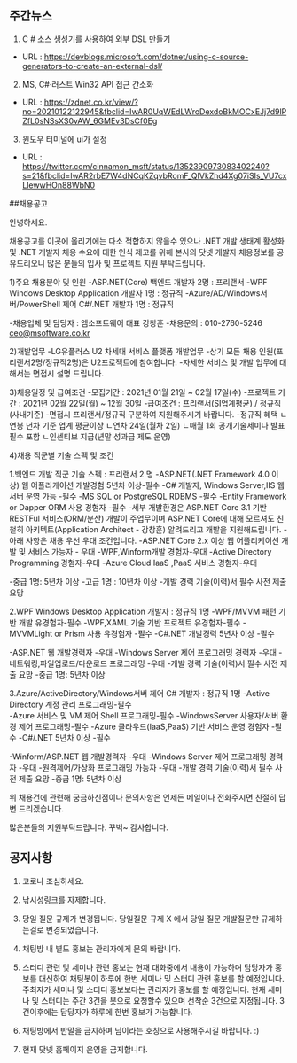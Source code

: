 ## 주간뉴스
1) C # 소스 생성기를 사용하여 외부 DSL 만들기
- URL : https://devblogs.microsoft.com/dotnet/using-c-source-generators-to-create-an-external-dsl/

2) MS, C#·러스트 Win32 API 접근 간소화
- URL : https://zdnet.co.kr/view/?no=20210122122945&fbclid=IwAR0UqWEdLWroDexdoBkMOCxEJj7d9lPZfL0sNSsXS0vAW_6GMEv3DsCf0Eg

3) 윈도우 터미널에 ui가 설정 
- URL : https://twitter.com/cinnamon_msft/status/1352390973083402240?s=21&fbclid=IwAR2rbE7W4dNCqKZqvbRomF_QIVkZhd4Xg07iSIs_VU7cxLlewwHOn88WbN0


##채용공고

안녕하세요. 

채용공고를 이곳에 올리기에는 다소 적합하지 않을수 있으나
.NET 개발 생태계 활성화 및 .NET 개발자 채용 수요에 대한 인식 제고를 위해
본사의 닷넷 개발자 채용정보를 공유드리오니 많은 분들의 입사 및 프로젝트 지원 부탁드립니다.

1)주요 채용분야 및 인원
-ASP.NET(Core) 백엔드 개발자 2명 : 프리랜서
-WPF Windows Desktop Application 개발자 1명 : 정규직
-Azure/AD/Windows서버/PowerShell 제어 C#/.NET 개발자 1명 : 정규직 

-채용업체 및 담당자 : 엠소프트웨어 대표 강창훈
-채용문의 : 010-2760-5246   ceo@msoftware.co.kr 


2)개발업무 
-LG유플러스 U2 차세대 서비스 플랫폼 개발업무 
-상기 모든 채용 인원(프리랜서2명/정규직2명)은 U2프로젝트에 참여합니다.
-자세한 서비스 및 개발 업무에 대해서는 면접시 설명 드립니다.


3)채용일정 및 급여조건
-모집기간 : 2021년 01월 21일 ~ 02월 17일(수)
-프로젝트 기간 : 2021년 02월 22일(월) ~ 12월 30일
-급여조건 : 프리랜서(SI업계평균) / 정규직(사내기준)
-면접시 프리랜서/정규직 구분하여 지원해주시기 바랍니다. 
-정규직 혜택
ㄴ연봉 년차 기준 업계 평균이상
ㄴ연차 24일(월차 2일)
ㄴ매월 1회 공개기술세미나 발표 필수 포함
ㄴ인센티브 지급(년말 성과급 제도 운영)


4)채용 직군별 기술 스펙 및 조건

 1.백엔드 개발 직군 기술 스펙 : 프리랜서 2 명
 -ASP.NET(.NET Framework 4.0 이상) 웹 어플리케이션 개발경험 5년차 이상-필수
 -C# 개발자, Windows Server,IIS 웹서버 운영 가능 -필수
 -MS SQL or PostgreSQL RDBMS -필수
 -Entity Framework or Dapper ORM 사용 경험자 -필수
 -세부 개발환경은 ASP.NET Core 3.1 기반 RESTFul 서비스(ORM/분산) 개발이 주업무이며 
  ASP.NET Core에 대해 모르셔도 친철히 아키텍트(Application Architect - 강창훈) 알려드리고 개발을 지원해드립니다.
 -아래 사항은 채용 우선 우대 조건입니다.
 -ASP.NET Core 2.x 이상 웹 어플리케이션 개발 및 서비스 가능자 - 우대
 -WPF,Winform개발 경험자-우대
 -Active Directory Programming 경험자-우대
 -Azure Cloud IaaS ,PaaS 서비스 경험자-우대

 -중급 1명: 5년차 이상
 -고급 1명 : 10년차 이상
 -개발 경력 기술(이력)서 필수 사전 제출 요망

2.WPF Windows Desktop Application 개발자 : 정규직  1명
-WPF/MVVM 패턴 기반 개발 유경험자-필수
-WPF,XAML 기술 기반 프로젝트 유경험자-필수
-MVVMLight or Prism 사용 유경험자 -필수
-C#.NET 개발경력 5년차 이상 -필수

 -ASP.NET 웹 개발경력자 -우대
-Windows Server 제어 프로그래밍 경력자 -우대
-네트워킹,파일업로드/다운로드 프로그래밍 -우대 
-개발 경력 기술(이력)서 필수 사전 제출 요망
 -중급 1명: 5년차 이상


3.Azure/ActiveDirectory/Windows서버 제어 C# 개발자 : 정규직  1명
 -Active Directory 계정 관리 프로그래밍-필수  
 -Azure 서비스 및 VM  제어 Shell 프로그래밍-필수
 -WindowsServer 사용자/서버 환경 제어 프로그래밍-필수
 -Azure 클라우드(IaaS,PaaS) 기반 서비스 운영 경험자 -필수
 -C#/.NET 5년차 이상 -필수
 
 -Winform/ASP.NET 웹 개발경력자 -우대
 -Windows Server 제어 프로그래밍 경력자 -우대
 -원격제어/가상화 프로그래밍 가능자 -우대 
 -개발 경력 기술(이력)서 필수 사전 제출 요망
 -중급 1명: 5년차 이상


위 채용건에 관련해 궁금하신점이나 문의사항은 언제든
메일이나 전화주시면 친절히 답변 드리겠습니다.

많은분들의 지원부탁드립니다. 꾸벅~
감사합니다.

## 공지사항

1) 코로나 조심하세요.

2) 낚시성링크를 자제합니다.

3) 당일 질문 규제가 변경됩니다. 당일질문 규제 X 에서 당일 질문 개발질문만 규제하는걸로 변경되었습니다.

4) 채팅방 내 별도 홍보는 관리자에게 문의 바랍니다. 

5) 스터디 관련 및 세미나 관련 홍보는 현재 대화중에서 내용이 가능하며 담당자가 
홍보를 대신하여 채팅봇이 하루에 한번 세미나 및 스터디 관련 홍보를 할 예정입니다.
주최자가 세미나 및 스터디 홍보보다는 관리자가 홍보를 할 예정입니다.
현재 세미나 및 스터디는 주간 3건을 봇으로 요청할수 있으며 선착순 3건으로 지정됩니다.
3건이후에는 담당자가 하루에 한번 홍보가 가능합니다.

6) 채팅방에서 반말을 금지하며 님이라는 호칭으로 사용해주시길 바랍니다. :)

7) 현재 닷넷 홈페이지 운영을 금지합니다.
